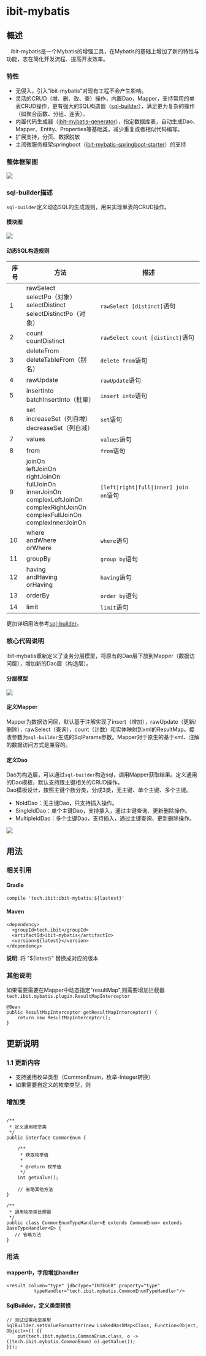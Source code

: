 # ibit-mybatis

## 概述

&nbsp;&nbsp; ibit-mybatis是一个Mybatis的增强工具，在Mybatis的基础上增加了新的特性与功能，志在简化开发流程、提高开发效率。</br>

### 特性

* 无侵入，引入”ibit-mybatis”对现有工程不会产生影响。
* 灵活的CRUD（增、删、改、查）操作，内置Dao，Mapper，支持常用的单表CRUD操作，更有强大的SQL构造器（[sql-builder](https://github.com/ibit-tech/sql-builder)），满足更为复杂的操作（如聚合函数、分组、连表）。
* 内置代码生成器（[ibit-mybatis-generator](https://github.com/ibit-tech/ibit-mybatis-generator)），指定数据库表，自动生成Dao、Mapper、Entity、Properties等基础类，减少重复或者相似代码编写。
* 扩展支持，分页、数据脱敏
* 主流微服务框架springboot（[ibit-mybatis-springboot-starter](https://github.com/ibit-tech/ibit-mybatis-springboot-starter)）的支持

### 整体框架图

![](framework.png)

### sql-builder描述

`sql-builder`定义动态SQL的生成规则，用来实现单表的CRUD操作。

#### 模块图

![](sql-builder.png)


#### 动态SQL构造规则

| 序号 | 方法 | 描述 |
| -- | -- | -- |
| 1 | rawSelect </br> selectPo（对象）</br> selectDistinct </br> selectDistinctPo（对象）| `rawSelect [distinct]`语句 |
| 2	 | count </br> countDistinct | `rawSelect count [distinct]`语句 |
| 3 | deleteFrom </br> deleteTableFrom（别名）| `delete from`语句 |
| 4	 | rawUpdate | `rawUpdate`语句 |
| 5 | insertInto </br> batchInsertInto（批量）| `insert into`语句 |
| 6 | set </br> increaseSet（列自增）</br> decreaseSet（列自减）</br> |`set`语句 |
| 7 | values | `values`语句 |
| 8 | from | `from`语句 |
| 9 | joinOn </br> leftJoinOn </br> rightJoinOn </br> fullJoinOn </br> innerJoinOn </br>complexLeftJoinOn </br> complexRightJoinOn </br> complexFullJoinOn </br> complexInnerJoinOn | `[left\|right\|full\|inner] join on`语句 |
| 10 | where </br> andWhere </br> orWhere | `where`语句 |
| 11 | groupBy | `group by`语句 |
| 12 | having </br> andHaving </br> orHaving | `having`语句 |
| 13 | orderBy | `order by`语句 |
| 14 | limit | `limit`语句 |

更加详细用法参考[sql-builder](https://github.com/ibit-tech/sql-builder)。

### 核心代码说明

  ibit-mybatis重新定义了业务分层模型，将原有的Dao层下放到Mapper（数据访问层），增加新的Dao层（构造层）。
  
#### 分层模型

 ![](level.png)  
 
#### 定义Mapper

Mapper为数据访问层，默认基于注解实现了insert（增加），rawUpdate（更新/删除），rawSelect（查询），count（计数）和实体映射到xml的ResultMap。接收参数为`sql-builder`生成的SqlParams参数。Mapper对于原生的基于xml、注解的数据访问方式是兼容的。 

#### 定义Dao

Dao为构造层，可以通过`sql-builder`构造sql，调用Mapper获取结果。定义通用的Dao模板，默认支持跟主键相关的CRUD操作。</br>
Dao模板设计，按照主键个数分类，分成3类，无主键、单个主键、多个主键。

* NoIdDao：无主键Dao，只支持插入操作。
* SingleIdDao：单个主键Dao，支持插入，通过主键查询、更新删除操作。
* MultipleIdDao：多个主键Dao，支持插入，通过主键查询、更新删除操作。

![](dao.png)

## 用法

### 相关引用

#### Gradle

```
compile 'tech.ibit:ibit-mybatis:${lastest}'
```

#### Maven

```
<dependency>
  <groupId>tech.ibit</groupId>
  <artifactId>ibit-mybatis</artifactId>
  <version>${latest}</version>
</dependency>
```

**说明**: 将 "${latest}" 替换成对应的版本

### 其他说明

如果需要需要在Mapper中动态指定"resultMap",则需要增加拦截器`tech.ibit.mybatis.plugin.ResultMapInterceptor`

```
@Bean
public ResultMapInterceptor getResultMapInterceptor() {
    return new ResultMapInterceptor();
}
```

## 更新说明

### 1.1 更新内容

 * 支持通用枚举类型（CommonEnum，枚举-Integer转换）
 * 如果需要自定义的枚举类型，则
 
### 增加类

```

/**
 * 定义通用枚举类
 */ 
public interface CommonEnum {

    /**
     * 获取枚举值
     *
     * @return 枚举值
     */
    int getValue();
    
    // 省略其他方法
}

/**
 * 通用枚举类处理器
 */
public class CommonEnumTypeHandler<E extends CommonEnum> extends BaseTypeHandler<E> {
   // 省略方法
}

```

### 用法

#### mapper中，字段增加handler

```
<result column="type" jdbcType="INTEGER" property="type"
          typeHandler="tech.ibit.mybatis.CommonEnumTypeHandler"/>
```

#### SqlBuilder，定义类型转换

```
// 测试设置枚举类型
SqlBuilder.setValueFormatter(new LinkedHashMap<Class, Function<Object, Object>>() {{
    put(tech.ibit.mybatis.CommonEnum.class, o -> ((tech.ibit.mybatis.CommonEnum) o).getValue());
}});
```



